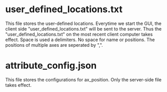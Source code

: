 # user_defined_locations.txt

This file stores the user-defined locations. Everytime we start the GUI, the client side "user_defined_locations.txt" will be sent to the server. Thus the "user_defined_locations.txt" on the most recent client computer takes effect.
Space is used a delimiters. No space for name or positions. The positions of multiple axes are seperated by ",".

# attribute_config.json

This file stores the configurations for ax_position. Only the server-side file takes effect.
